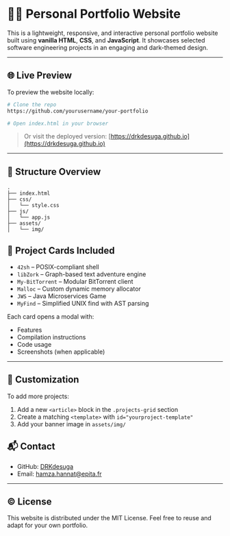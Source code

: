 # 🧑‍💻 Personal Portfolio Website

This is a lightweight, responsive, and interactive personal portfolio website built using **vanilla HTML**, **CSS**, and **JavaScript**. It showcases selected software engineering projects in an engaging and dark-themed design.

---

## 🌐 Live Preview

To preview the website locally:

```bash
# Clone the repo
https://github.com/yourusername/your-portfolio

# Open index.html in your browser
```

> Or visit the deployed version: [https://drkdesuga.github.io](https://drkdesuga.github.io)

---

## 📁 Structure Overview

```
.
├── index.html          
├── css/
│   └── style.css           
├── js/
│   └── app.js              
├── assets/
│   └── img/               
```

## 🧠 Project Cards Included

* `42sh` – POSIX-compliant shell
* `libZork` – Graph-based text adventure engine
* `My‑BitTorrent` – Modular BitTorrent client
* `Malloc` – Custom dynamic memory allocator
* `JWS` – Java Microservices Game
* `MyFind` – Simplified UNIX find with AST parsing

Each card opens a modal with:

* Features
* Compilation instructions
* Code usage
* Screenshots (when applicable)

---

## 🧩 Customization

To add more projects:

1. Add a new `<article>` block in the `.projects-grid` section
2. Create a matching `<template>` with `id="yourproject-template"`
3. Add your banner image in `assets/img/`

## 📬 Contact

* GitHub: [DRKdesuga](https://github.com/DRKdesuga)
* Email: [hamza.hannat@epita.fr](mailto:hamza.hannat@epita.fr)

---

## © License

This website is distributed under the MIT License. Feel free to reuse and adapt for your own portfolio.

